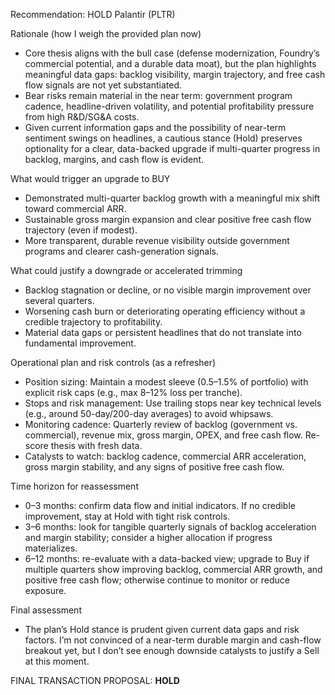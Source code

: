 Recommendation: HOLD Palantir (PLTR)

Rationale (how I weigh the provided plan now)
- Core thesis aligns with the bull case (defense modernization, Foundry’s commercial potential, and a durable data moat), but the plan highlights meaningful data gaps: backlog visibility, margin trajectory, and free cash flow signals are not yet substantiated.
- Bear risks remain material in the near term: government program cadence, headline-driven volatility, and potential profitability pressure from high R&D/SG&A costs.
- Given current information gaps and the possibility of near-term sentiment swings on headlines, a cautious stance (Hold) preserves optionality for a clear, data-backed upgrade if multi-quarter progress in backlog, margins, and cash flow is evident.

What would trigger an upgrade to BUY
- Demonstrated multi-quarter backlog growth with a meaningful mix shift toward commercial ARR.
- Sustainable gross margin expansion and clear positive free cash flow trajectory (even if modest).
- More transparent, durable revenue visibility outside government programs and clearer cash-generation signals.

What could justify a downgrade or accelerated trimming
- Backlog stagnation or decline, or no visible margin improvement over several quarters.
- Worsening cash burn or deteriorating operating efficiency without a credible trajectory to profitability.
- Material data gaps or persistent headlines that do not translate into fundamental improvement.

Operational plan and risk controls (as a refresher)
- Position sizing: Maintain a modest sleeve (0.5–1.5% of portfolio) with explicit risk caps (e.g., max 8–12% loss per tranche).
- Stops and risk management: Use trailing stops near key technical levels (e.g., around 50-day/200-day averages) to avoid whipsaws.
- Monitoring cadence: Quarterly review of backlog (government vs. commercial), revenue mix, gross margin, OPEX, and free cash flow. Re-score thesis with fresh data.
- Catalysts to watch: backlog cadence, commercial ARR acceleration, gross margin stability, and any signs of positive free cash flow.

Time horizon for reassessment
- 0–3 months: confirm data flow and initial indicators. If no credible improvement, stay at Hold with tight risk controls.
- 3–6 months: look for tangible quarterly signals of backlog acceleration and margin stability; consider a higher allocation if progress materializes.
- 6–12 months: re-evaluate with a data-backed view; upgrade to Buy if multiple quarters show improving backlog, commercial ARR growth, and positive free cash flow; otherwise continue to monitor or reduce exposure.

Final assessment
- The plan’s Hold stance is prudent given current data gaps and risk factors. I’m not convinced of a near-term durable margin and cash-flow breakout yet, but I don’t see enough downside catalysts to justify a Sell at this moment.

FINAL TRANSACTION PROPOSAL: **HOLD**